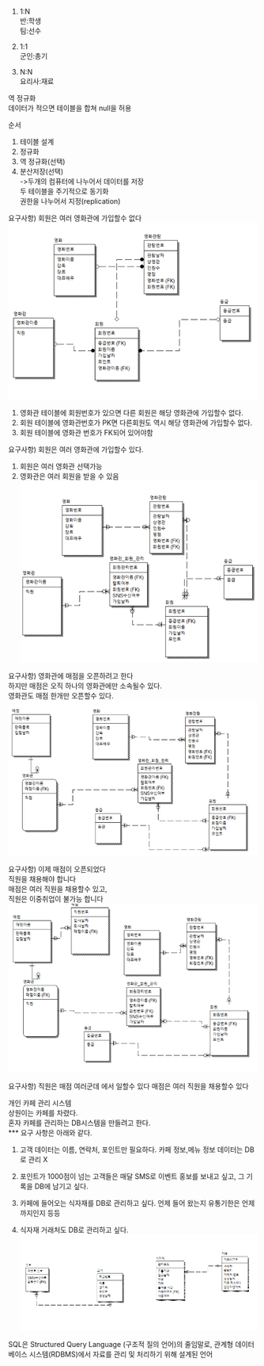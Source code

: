 1. 1:N  
반:학생  
팀:선수

2. 1:1  
 군인:총기

3. N:N  
요리사:재료

역 정규화  
데이터가 적으면 테이블을 합쳐 null을 허용

순서
1. 테이블 설계
2. 정규화
3. 역 정규화(선택)
4. 분산저장(선택)  
->두개의 컴퓨터에 나누어서 데이터를 저장  
두 테이블을 주기적으로 동기화  
권한을 나누어서 지정(replication)

요구사항) 회원은 여러 영화관에 가입할수 없다
![영화관](영화관.PNG)
1. 영화관 테이블에 회원번호가 있으면 다른 회원은 해당 영화관에 가입할수 없다.
2. 회원 테이블에 영화관번호가 PK면 다른회원도 역시 해당 영화관에 가입할수 없다.
3. 회원 테이블에 영화관 번호가 FK되어 있어야함

요구사항) 회원은 여러 영화관에 가입할수 있다.
1. 회원은 여러 영화관 선택가능
2. 영화관은 여러 회원을 받을 수 있음
![영화관](영화관2.PNG)

요구사항) 영화관에 매점을 오픈하려고 한다  
하지만 매점은 오직 하나의 영화관에만 소속될수 있다.  
영화관도 매점 한개만 오픈할수 있다.
![영화관](영화관3.PNG)

요구사항) 이제 매점이 오픈되었다  
직원을 채용해야 합니다  
매점은 여러 직원을 채용할수 있고,  
직원은 이중취업이 불가능 합니다
![영화관](영화관4.PNG)

요구사항) 직원은 매점 여러군데 에서 일할수 있다
매점은 여러 직원을 채용할수 있다

개인 카페 관리 시스템  
상원이는 카페를 차렸다.  
혼자 카페를 관리하는 DB시스템을 만들려고 한다.  
*** 요구 사항은 아래와 같다.
1. 고객 데이터는 이름, 연락처, 포인트만 필요하다.
   카페 정보,메뉴 정보 데이터는 DB로 관리 X

2. 포인트가 1000점이 넘는 고객들은 매달 SMS로 이벤트
홍보를 보내고 싶고, 그 기록을 DB에 남기고 싶다.

3. 카페에 들어오는 식자재를 DB로 관리하고 싶다.
   언제 들어 왔는지 유통기한은 언제까지인지 등등

4. 식자재 거래처도 DB로 관리하고 싶다.
![카페](카페.PNG)

SQL은 Structured Query Language (구조적 질의 언어)의 줄임말로, 관계형 데이터베이스 시스템(RDBMS)에서 자료를 관리 및 처리하기 위해 설계된 언어
